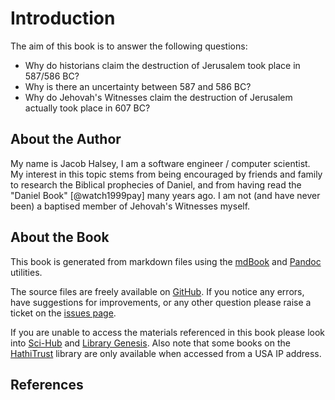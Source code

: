 # Introduction

The aim of this book is to answer the following questions:

- Why do historians claim the destruction of Jerusalem took place in 587/586 BC?
- Why is there an uncertainty between 587 and 586 BC?
- Why do Jehovah's Witnesses claim the destruction of Jerusalem actually took place in 607 BC?
 
## About the Author

My name is Jacob Halsey, I am a software engineer / computer scientist. My interest in this topic stems from
being encouraged by friends and family to research the Biblical prophecies of Daniel, and from having read the 
"Daniel Book" [@watch1999pay] many years ago. I am not (and have never been) a baptised member of 
Jehovah's Witnesses myself.

## About the Book

This book is generated from markdown files using the [mdBook](https://github.com/rust-lang/mdBook) and 
[Pandoc](https://github.com/jgm/pandoc) utilities.

The source files are freely available on [GitHub](https://github.com/jacob-pro/jerusalem-book).
If you notice any errors, have suggestions for improvements, or any other question please raise a ticket on the 
[issues page](https://github.com/jacob-pro/jerusalem-book/issues).

If you are unable to access the materials referenced in this book please look into 
[Sci-Hub](https://en.wikipedia.org/wiki/Sci-Hub) and [Library Genesis](https://en.wikipedia.org/wiki/Library_Genesis).
Also note that some books on the [HathiTrust](https://www.hathitrust.org/) library are only available when accessed
 from a USA IP address.

## References
